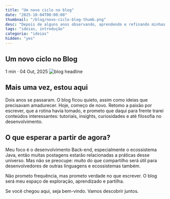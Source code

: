```yaml
---
title: "Um novo ciclo no blog"
date: "2025-10-04T00:00:00"
thumbnail: "/blog/novo-ciclo-blog-thumb.png"
desc: "Depois de alguns anos observando, aprendendo e refinando minhas ideias, decidi começar de novo. As postagens antigas ficam para trás, eram parte de um caminho, mas não definem o próximo passo."
tags: "ideias, introdução"
categoria: "ideias"
hidden: "yes"
---
```


<section className="intro">
<h1>Um novo ciclo no Blog</h1>
<i className="bi bi-clock-fill mr-xs"></i><span> 1 min · </span><i className="bi bi-calendar mr-xs"></i><span> 04 Out, 2025</span>
<img src="/blog/novo-ciclo-blog-thumb.png" className="headline" alt="blog headline" title="Powered by Lovart AI">
</section>


## Mais uma vez, estou aqui

Dois anos se passaram. O blog ficou quieto, assim como ideias que precisavam amadurecer. Hoje, começo de novo. Retomo a paixão por escrever, que a rotina havia tomado, e prometo que daqui para frente trarei conteúdos interessantes: tutoriais, insights, curiosidades e até filosofia no desenvolvimento.

## O que esperar a partir de agora?

Meu foco é o desenvolvimento Back-end, especialmente o ecossistema Java, então muitas postagens estarão relacionadas a práticas desse universo. Mas não se preocupe: muito do que compartilho será útil para desenvolvedores de outras linguagens e ecossistemas também.

Não prometo frequência, mas prometo verdade no que escrever. O blog será meu espaço de exploração, aprendizado e partilha.

Se você chegou aqui, seja bem-vindo. Vamos descobrir juntos.
